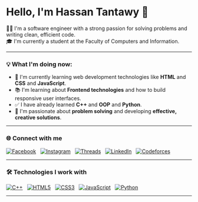 # Hello, I'm Hassan Tantawy 👋

👨‍💻 I'm a software engineer with a strong passion for solving problems and writing clean, efficient code.  
🎓 I'm currently a student at the Faculty of Computers and Information.

---

### 💡 What I'm doing now:

- 🧠 I'm currently learning web development technologies like **HTML** and **CSS** and **JavaScript**.
- 📚 I'm learning about **Frontend technologies** and how to build responsive user interfaces.
- ✅ I have already learned **C++** and **OOP** and **Python**.
- 🎯 I'm passionate about **problem solving** and developing **effective, creative solutions**.

---

### 🌐 Connect with me


[![Facebook](https://img.shields.io/badge/Facebook-1877F2?style=flat&logo=facebook&logoColor=white)](https://www.facebook.com/hassan.tantawy.7942)
&nbsp;
[![Instagram](https://img.shields.io/badge/Instagram-E4405F?style=flat&logo=instagram&logoColor=white)](https://www.instagram.com/hassan.tantawy.7942)
&nbsp;
[![Threads](https://img.shields.io/badge/Threads-000000?style=flat&logo=threads&logoColor=white)](https://www.threads.net/@hassan.tantawy.7942)
&nbsp;
[![LinkedIn](https://img.shields.io/badge/LinkedIn-0A66C2?style=flat&logo=linkedin&logoColor=white)](https://www.linkedin.com/in/hassan-tantawy-39ab27363/)
&nbsp;
[![Codeforces](https://img.shields.io/badge/Codeforces-1f8acb?style=flat&logo=codeforces&logoColor=white)](https://codeforces.com/profile/Hassan-Tantawy)


---

### 🛠️ Technologies I work with


[![C++](https://img.shields.io/badge/C++-00599C?style=flat&logo=c%2b%2b&logoColor=white)](https://img.shields.io)
&nbsp;
[![HTML5](https://img.shields.io/badge/HTML5-E34F26?style=flat&logo=html5&logoColor=white)](https://img.shields.io)
&nbsp;
[![CSS3](https://img.shields.io/badge/CSS3-1572B6?style=flat&logo=css3&logoColor=white)](https://img.shields.io)
&nbsp;
[![JavaScript](https://img.shields.io/badge/JavaScript-F7DF1E?style=flat&logo=javascript&logoColor=black)](https://img.shields.io)
&nbsp;
[![Python](https://img.shields.io/badge/Python-3776AB?style=flat&logo=python&logoColor=white)](https://img.shields.io)

---
